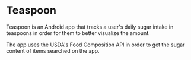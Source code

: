 # Teaspoon

Teaspoon is an Android app that tracks a user's daily sugar intake in teaspoons in order for them to better visualize the amount.

The app uses the USDA's Food Composition API in order to get the sugar content of items searched on the app.
